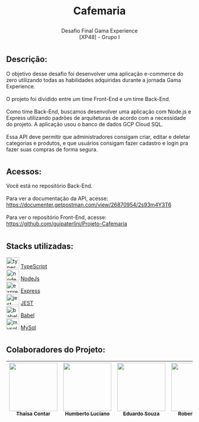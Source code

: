 # <p align="center">Cafemaria</p>
<p align="center">Desafio Final Gama Experience <br> [XP48] - Grupo I</p>

# <p align="center"></p>    
## Descrição:
O objetivo desse desafio foi desenvolver uma aplicação e-commerce do zero utilizando todas as habilidades adquiridas durante a jornada Gama Experience.<br><br>
O projeto foi dividido entre um time Front-End e um time Back-End.
<br><br>
Como time Back-End, buscamos desenvolver uma aplicação com Node.js e Express utilizando padrões de arquiteturas de acordo com a necessidade do projeto. A aplicação usou o banco de dados GCP Cloud SQL.
<br><br>
Essa API deve permitir que administradores consigam criar, editar e deletar categorias e produtos, e que usuários consigam fazer cadastro e login pra fazer suas compras de forma segura.

# <p align="center"></p>    
## Acessos:
Você está no repositório Back-End.
<br><br>
Para ver a documentação da API, acesse:<br>
https://documenter.getpostman.com/view/26870954/2s93m4Y3T6
 <br><br>
Para ver o repositório Front-End, acesse:<br>
 https://github.com/guipaterlini/Projeto-Cafemaria

# <p align="center"></p>   

## Stacks utilizadas:

<img src="https://cdn.jsdelivr.net/gh/devicons/devicon/icons/typescript/typescript-original.svg" height="30" width="35" alt="typescript logo"  /> [TypeScript](https://www.typescriptlang.org/) <br>
<img src="https://cdn.jsdelivr.net/gh/devicons/devicon/icons//nodejs/nodejs-original.svg" height="30" width="35" alt="node logo"  /> [NodeJs](https://nodejs.org/en)<br>
<img src="https://cdn.jsdelivr.net/gh/devicons/devicon/icons/express/express-original.svg" height="30" width="35" alt="express logo"  /> [Express](https://www.npmjs.com/package/express)<br>
<img src="https://cdn.jsdelivr.net/gh/devicons/devicon/icons/jest/jest-plain.svg" height="30" width="35" alt="jest logo"  /> [JEST](https://jestjs.io/pt-BR/docs/getting-started)<br>
<img src="https://cdn.jsdelivr.net/gh/devicons/devicon/icons/babel/babel-original.svg" height="30" width="35" alt="babel logo"  /> [Babel](https://babeljs.io/docs)<br>
<img src="https://cdn.jsdelivr.net/gh/devicons/devicon/icons/mysql/mysql-original.svg" height="30" width="35" alt="mysql logo"  /> [MySql](https://dev.mysql.com/doc/)

# <p align="center"></p>    

## Colaboradores do Projeto:

| [<img src="https://avatars.githubusercontent.com/u/121952905?v=4" width=130><br><sub>Thaisa Contar</sub>](https://github.com/thaisacontar) |  [<img src="https://avatars.githubusercontent.com/u/103616315?v=4" width=130><br><sub>Humberto Luciano</sub>](https://github.com/Humberto08) | [<img src="https://avatars.githubusercontent.com/u/26369130?v=4" width=130><br><sub>Eduardo Souza</sub>](https://github.com/esfigueredo) | [<img src="https://avatars.githubusercontent.com/u/119836426?v=4" width=130><br><sub>Roberto Braga</sub>](https://github.com/RBDevDBA) | [<img src="https://avatars.githubusercontent.com/u/112999061?v=4" width=130><br><sub>Paulo Roberto</sub>](https://github.com/paulorobertorodrigues)
| :---: | :---: | :---: | :---: | :---: |